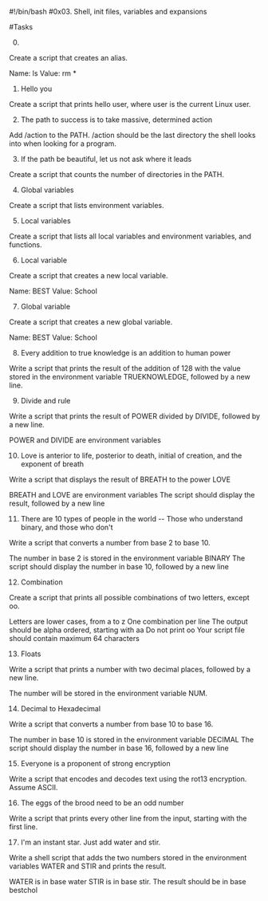 #!/bin/bash
#0x03. Shell, init files, variables and expansions

#Tasks

0. <o>

Create a script that creates an alias.

Name: ls
Value: rm *

1. Hello you

Create a script that prints hello user, where user is the current Linux user.

2. The path to success is to take massive, determined action

Add /action to the PATH. /action should be the last directory the shell looks into when looking for a program.

3. If the path be beautiful, let us not ask where it leads

Create a script that counts the number of directories in the PATH.

4. Global variables

Create a script that lists environment variables.

5. Local variables

Create a script that lists all local variables and environment variables, and functions.

6. Local variable

Create a script that creates a new local variable.

Name: BEST
Value: School

7. Global variable

Create a script that creates a new global variable.

Name: BEST
Value: School

8. Every addition to true knowledge is an addition to human power

Write a script that prints the result of the addition of 128 with the value stored in the environment variable TRUEKNOWLEDGE, followed by a new line.

9. Divide and rule

Write a script that prints the result of POWER divided by DIVIDE, followed by a new line.

POWER and DIVIDE are environment variables

10. Love is anterior to life, posterior to death, initial of creation, and the exponent of breath

Write a script that displays the result of BREATH to the power LOVE

BREATH and LOVE are environment variables
The script should display the result, followed by a new line

11. There are 10 types of people in the world -- Those who understand binary, and those who don't

Write a script that converts a number from base 2 to base 10.

The number in base 2 is stored in the environment variable BINARY
The script should display the number in base 10, followed by a new line

12. Combination

Create a script that prints all possible combinations of two letters, except oo.

Letters are lower cases, from a to z
One combination per line
The output should be alpha ordered, starting with aa
Do not print oo
Your script file should contain maximum 64 characters

13. Floats

Write a script that prints a number with two decimal places, followed by a new line.

The number will be stored in the environment variable NUM.

14. Decimal to Hexadecimal

Write a script that converts a number from base 10 to base 16.

The number in base 10 is stored in the environment variable DECIMAL
The script should display the number in base 16, followed by a new line

15. Everyone is a proponent of strong encryption

Write a script that encodes and decodes text using the rot13 encryption. Assume ASCII.

16. The eggs of the brood need to be an odd number

Write a script that prints every other line from the input, starting with the first line.

17. I'm an instant star. Just add water and stir.

Write a shell script that adds the two numbers stored in the environment variables WATER and STIR and prints the result.

WATER is in base water
STIR is in base stir.
The result should be in base bestchol


